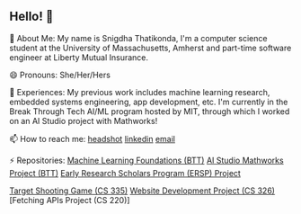 ## Hello! 👋

🔭 About Me: 
My name is Snigdha Thatikonda, I'm a computer science student at the University of Massachusetts, Amherst and part-time software engineer at Liberty Mutual Insurance. 

😄 Pronouns: She/Her/Hers

🌱 Experiences:
My previous work includes machine learning research, embedded systems engineering, app development, etc. I'm currently in the Break Through Tech AI/ML program hosted by MIT, through which I worked on an AI Studio project with Mathworks!

📫 How to reach me:
[headshot](https://github.com/user-attachments/assets/e5b19ff2-3194-402a-970a-36b03fd2c45b)
[linkedin](https://www.linkedin.com/in/snigdha-thatikonda/)
[email](sthatikonda@umass.edu)

⚡ Repositories:
[Machine Learning Foundations (BTT)]()
[AI Studio Mathworks Project (BTT)]()
[Early Research Scholars Program (ERSP) Project]()

[Target Shooting Game (CS 335)]()
[Website Development Project (CS 326)]()
[Fetching APIs Project (CS 220)]


<!--
**thatikos/thatikos** is a ✨ _special_ ✨ repository because its `README.md` (this file) appears on your GitHub profile.

Here are some ideas to get you started:

- 🔭 I’m currently working on ...
- 🌱 I’m currently learning ...
- 👯 I’m looking to collaborate on ...!
- 🤔 I’m looking for help with ...
- 💬 Ask me about ...
- 📫 How to reach me: ...
- 😄 Pronouns: ...
- ⚡ Fun fact: ...
-->
